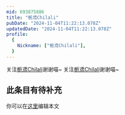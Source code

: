 ```yaml
---
mid: 693875886
title: "栀鸢Chilali"
pubDate: "2024-11-04T11:22:13.078Z"
updatedDate: "2024-11-04T11:22:13.078Z"
profile:
  {
    Nickname: ["栀鸢Chilali"],
  }
---
```


关注[栀鸢Chilali](https://space.bilibili.com/693875886)谢谢喵~ 关注[栀鸢Chilali](https://space.bilibili.com/693875886)谢谢喵~

## 此条目有待补充
你可以在[这里](https://github.com/Yuhanawa/VTuber.ICU/edit/master/src/content/v/栀鸢Chilali/index.md)编辑本文

